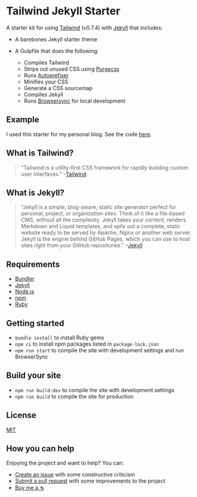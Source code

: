 # Tailwind Jekyll Starter
A starter kit for using [Tailwind](https://tailwindcss.com) (v0.7.4) with [Jekyll](https://jekyllrb.com/) that includes:
* A barebones Jekyll starter theme
* A Gulpfile that does the following:

    * Compiles Tailwind
    * Strips out unused CSS using [Purgecss](http://www.purgecss.com/)
    * Runs [Autoprefixer](https://github.com/postcss/autoprefixer)
    * Minifies your CSS
    * Generate a CSS sourcemap
    * Compiles Jekyll
    * Runs [Browsersync](https://www.browsersync.io/) for local development

## Example
I used this starter for my personal blog. See the code [here](https://github.com/taylorbryant/taylorbryant.github.io).

## What is Tailwind?
>"Tailwind is a utility-first CSS framework for rapidly building custom user interfaces."
–[Tailwind](https://tailwindcss.com)

## What is Jekyll?
>"Jekyll is a simple, blog-aware, static site generator perfect for personal, project, or organization sites. Think of it like a file-based CMS, without all the complexity. Jekyll takes your content, renders Markdown and Liquid templates, and spits out a complete, static website ready to be served by Apache, Nginx or another web server. Jekyll is the engine behind GitHub Pages, which you can use to host sites right from your GitHub repositories."
–[Jekyll](https://jekyllrb.com/)

## Requirements
* [Bundler](http://bundler.io/)
* [Jekyll](https://jekyllrb.com/)
* [Node.js](https://nodejs.org/en/)
* [npm](https://www.npmjs.com/)
* [Ruby](https://www.ruby-lang.org/en/)

## Getting started
* `bundle install` to install Ruby gems
* `npm ci` to install npm packages listed in `package-lock.json`
* `npm run start` to compile the site with development settings and run BrowserSync

## Build your site
* `npm run build:dev` to compile the site with development settings
* `npm run build` to compile the site for production

## License
[MIT](https://github.com/taylorbryant/tailwind-jekyll/blob/master/LICENSE.md)

## How you can help
Enjoying the project and want to help? You can:
* [Create an issue](https://github.com/taylorbryant/tailwind-jekyll/issues/new) with some constructive criticism
* [Submit a pull request](https://github.com/taylorbryant/tailwind-jekyll/compare) with some improvements to the project
* [Buy me a :coffee:](https://cash.me/$TaylorBryant)
